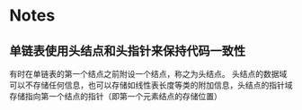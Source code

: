 # Notes 
## 单链表使用头结点和头指针来保持代码一致性
   有时在单链表的第一个结点之前附设一个结点，称之为头结点。 
头结点的数据域可以不存储任何信息，也可以存储如线性表长度等类的附加信息，头结点的指针域存储指向第一个结点的指针（即第一个元素结点的存储位置）
